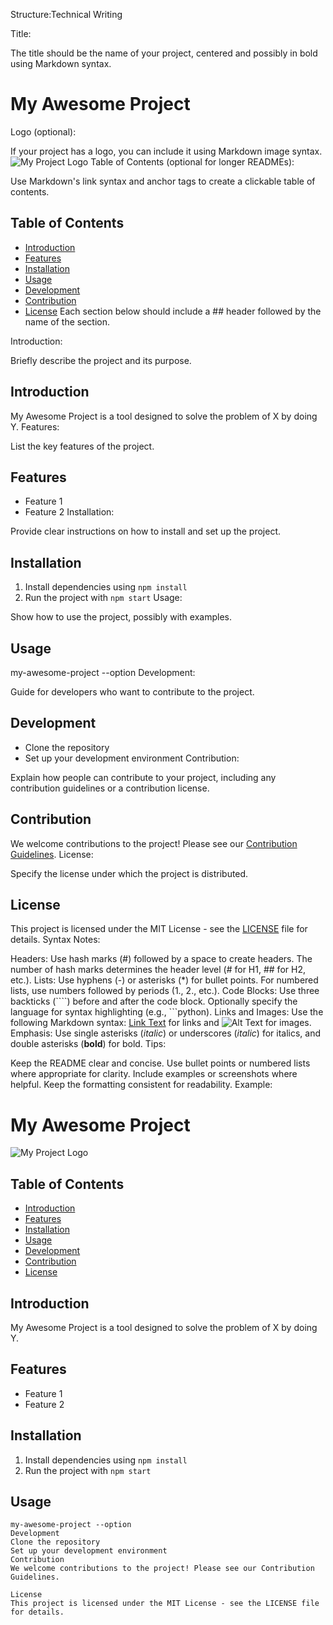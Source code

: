 Structure:Technical Writing

Title:

The title should be the name of your project, centered and possibly in bold using Markdown syntax.
# My Awesome Project
Logo (optional):

If your project has a logo, you can include it using Markdown image syntax.
![My Project Logo](logo.png)
Table of Contents (optional for longer READMEs):

Use Markdown's link syntax and anchor tags to create a clickable table of contents.
## Table of Contents
- [Introduction](#introduction)
- [Features](#features)
- [Installation](#installation)
- [Usage](#usage)
- [Development](#development)
- [Contribution](#contribution)
- [License](#license)
Each section below should include a ## header followed by the name of the section.

Introduction:

Briefly describe the project and its purpose.
## Introduction
My Awesome Project is a tool designed to solve the problem of X by doing Y.
Features:

List the key features of the project.
## Features
- Feature 1
- Feature 2
Installation:

Provide clear instructions on how to install and set up the project.
## Installation
1. Install dependencies using `npm install`
2. Run the project with `npm start`
Usage:

Show how to use the project, possibly with examples.
## Usage
my-awesome-project --option
Development:

Guide for developers who want to contribute to the project.
## Development
- Clone the repository
- Set up your development environment
Contribution:

Explain how people can contribute to your project, including any contribution guidelines or a contribution license.
## Contribution
We welcome contributions to the project!
Please see our [Contribution Guidelines](CONTRIBUTING.md).
License:

Specify the license under which the project is distributed.
## License
This project is licensed under the MIT License - see the [LICENSE](LICENSE) file for details.
Syntax Notes:

Headers: Use hash marks (#) followed by a space to create headers. The number of hash marks determines the header level (# for H1, ## for H2, etc.).
Lists: Use hyphens (-) or asterisks (*) for bullet points. For numbered lists, use numbers followed by periods (1., 2., etc.).
Code Blocks: Use three backticks (````) before and after the code block. Optionally specify the language for syntax highlighting (e.g., ```python).
Links and Images: Use the following Markdown syntax: [Link Text](URL) for links and ![Alt Text](URL) for images.
Emphasis: Use single asterisks (*italic*) or underscores (_italic_) for italics, and double asterisks (**bold**) for bold.
Tips:

Keep the README clear and concise.
Use bullet points or numbered lists where appropriate for clarity.
Include examples or screenshots where helpful.
Keep the formatting consistent for readability.
Example:

# My Awesome Project

![My Project Logo](logo.png)

## Table of Contents
- [Introduction](#introduction)
- [Features](#features)
- [Installation](#installation)
- [Usage](#usage)
- [Development](#development)
- [Contribution](#contribution)
- [License](#license)

## Introduction
My Awesome Project is a tool designed to solve the problem of X by doing Y.

## Features
- Feature 1
- Feature 2

## Installation
1. Install dependencies using `npm install`
2. Run the project with `npm start`

## Usage

```shell
my-awesome-project --option
Development
Clone the repository
Set up your development environment
Contribution
We welcome contributions to the project! Please see our Contribution Guidelines.

License
This project is licensed under the MIT License - see the LICENSE file for details.


